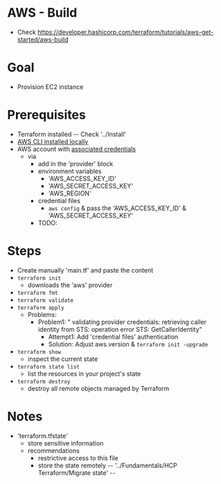 # AWS - Build
* Check https://developer.hashicorp.com/terraform/tutorials/aws-get-started/aws-build

# Goal
* Provision EC2 instance

# Prerequisites
* Terraform installed -- Check '../Install'
* [AWS CLI installed locally](https://docs.aws.amazon.com/cli/latest/userguide/getting-started-install.html)
* AWS account with [associated credentials](https://registry.terraform.io/providers/hashicorp/aws/latest/docs#authentication-and-configuration)
  * via 
    * add in the 'provider' block
    * environment variables
      * 'AWS_ACCESS_KEY_ID'
      * 'AWS_SECRET_ACCESS_KEY'
      * 'AWS_REGION'
    * credential files
      * `aws config` & pass the 'AWS_ACCESS_KEY_ID' & 'AWS_SECRET_ACCESS_KEY' 
    * TODO:

# Steps
* Create manually 'main.tf' and paste the content
* `terraform init`
  * downloads the 'aws' provider
* `terraform fmt`
* `terraform validate` 
* `terraform apply`
  * Problems:
    * Problem1: " validating provider credentials: retrieving caller identity from STS: operation error STS: GetCallerIdentity"
      * Attempt1: Add 'credential files' authentication
      * Solution: Adjust aws.version & `terraform init -upgrade`
* `terraform show`
  * inspect the current state
* `terraform state list`
  * list the resources in your project's state
* `terraform destroy`
  * destroy all remote objects managed by Terraform

# Notes
* 'terraform.tfstate'
  * store sensitive information
  * recommendations
    * restrictive access to this file
    * store the state remotely -- '../Fundamentals/HCP Terraform/Migrate state' --